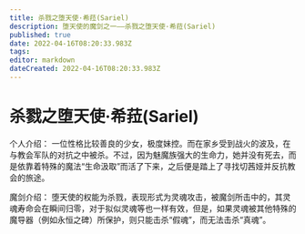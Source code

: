 ```yaml
---
title: 杀戮之堕天使·希菈(Sariel)
description: 堕天使的魔剑之一——杀戮之堕天使·希菈(Sariel)
published: true
date: 2022-04-16T08:20:33.983Z
tags: 
editor: markdown
dateCreated: 2022-04-16T08:20:33.983Z
---
```


# 杀戮之堕天使·希菈(Sariel)
个人介绍：
一位性格比较善良的少女，极度妹控。而在家乡受到战火的波及，在与教会军队的对抗之中被杀。不过，因为魅魔族强大的生命力，她并没有死去，而是依靠着特殊的魔法“生命汲取”而活了下来，之后便是踏上了寻找切茜娅并反抗教会的旅途。

魔剑介绍：
堕天使的权能为杀戮，表现形式为灵魂攻击，被魔剑所击中的，其灵魂寿命会在瞬间归零，对于拟似灵魂等也一样有效，但是，如果灵魂被其他特殊的魔导器（例如永恒之碑）所保护，则只能击杀“假魂”，而无法击杀“真魂”。